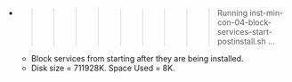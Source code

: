 * >>>>>>>>> Running inst-min-con-04-block-services-start-postinstall.sh ...
  * Block services from starting after they are being installed.
  * Disk size = 711928K. Space Used = 8K.
